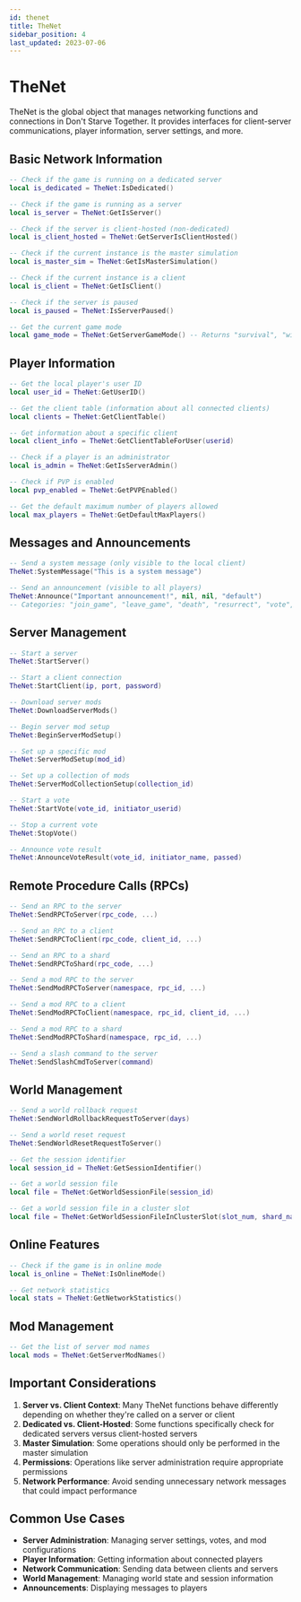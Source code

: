 ```yaml
---
id: thenet
title: TheNet
sidebar_position: 4
last_updated: 2023-07-06
---
```


# TheNet

TheNet is the global object that manages networking functions and connections in Don't Starve Together. It provides interfaces for client-server communications, player information, server settings, and more.

## Basic Network Information

```lua
-- Check if the game is running on a dedicated server
local is_dedicated = TheNet:IsDedicated()

-- Check if the game is running as a server
local is_server = TheNet:GetIsServer()

-- Check if the server is client-hosted (non-dedicated)
local is_client_hosted = TheNet:GetServerIsClientHosted()

-- Check if the current instance is the master simulation
local is_master_sim = TheNet:GetIsMasterSimulation()

-- Check if the current instance is a client
local is_client = TheNet:GetIsClient()

-- Check if the server is paused
local is_paused = TheNet:IsServerPaused()

-- Get the current game mode
local game_mode = TheNet:GetServerGameMode() -- Returns "survival", "wilderness", "endless", or "lavaarena", "quagmire" for event servers
```

## Player Information

```lua
-- Get the local player's user ID
local user_id = TheNet:GetUserID()

-- Get the client table (information about all connected clients)
local clients = TheNet:GetClientTable()

-- Get information about a specific client
local client_info = TheNet:GetClientTableForUser(userid)

-- Check if a player is an administrator
local is_admin = TheNet:GetIsServerAdmin()

-- Check if PVP is enabled
local pvp_enabled = TheNet:GetPVPEnabled()

-- Get the default maximum number of players allowed
local max_players = TheNet:GetDefaultMaxPlayers()
```

## Messages and Announcements

```lua
-- Send a system message (only visible to the local client)
TheNet:SystemMessage("This is a system message")

-- Send an announcement (visible to all players)
TheNet:Announce("Important announcement!", nil, nil, "default")
-- Categories: "join_game", "leave_game", "death", "resurrect", "vote", "vote_passed", "vote_failed", "default"
```

## Server Management

```lua
-- Start a server
TheNet:StartServer()

-- Start a client connection
TheNet:StartClient(ip, port, password)

-- Download server mods
TheNet:DownloadServerMods()

-- Begin server mod setup
TheNet:BeginServerModSetup()

-- Set up a specific mod
TheNet:ServerModSetup(mod_id)

-- Set up a collection of mods
TheNet:ServerModCollectionSetup(collection_id)

-- Start a vote
TheNet:StartVote(vote_id, initiator_userid)

-- Stop a current vote
TheNet:StopVote()

-- Announce vote result
TheNet:AnnounceVoteResult(vote_id, initiator_name, passed)
```

## Remote Procedure Calls (RPCs)

```lua
-- Send an RPC to the server
TheNet:SendRPCToServer(rpc_code, ...)

-- Send an RPC to a client
TheNet:SendRPCToClient(rpc_code, client_id, ...)

-- Send an RPC to a shard
TheNet:SendRPCToShard(rpc_code, ...)

-- Send a mod RPC to the server
TheNet:SendModRPCToServer(namespace, rpc_id, ...)

-- Send a mod RPC to a client
TheNet:SendModRPCToClient(namespace, rpc_id, client_id, ...)

-- Send a mod RPC to a shard
TheNet:SendModRPCToShard(namespace, rpc_id, ...)

-- Send a slash command to the server
TheNet:SendSlashCmdToServer(command)
```

## World Management

```lua
-- Send a world rollback request
TheNet:SendWorldRollbackRequestToServer(days)

-- Send a world reset request
TheNet:SendWorldResetRequestToServer()

-- Get the session identifier
local session_id = TheNet:GetSessionIdentifier()

-- Get a world session file
local file = TheNet:GetWorldSessionFile(session_id)

-- Get a world session file in a cluster slot
local file = TheNet:GetWorldSessionFileInClusterSlot(slot_num, shard_name, session_id)
```

## Online Features

```lua
-- Check if the game is in online mode
local is_online = TheNet:IsOnlineMode()

-- Get network statistics
local stats = TheNet:GetNetworkStatistics()
```

## Mod Management

```lua
-- Get the list of server mod names
local mods = TheNet:GetServerModNames()
```

## Important Considerations

1. **Server vs. Client Context**: Many TheNet functions behave differently depending on whether they're called on a server or client
2. **Dedicated vs. Client-Hosted**: Some functions specifically check for dedicated servers versus client-hosted servers
3. **Master Simulation**: Some operations should only be performed in the master simulation
4. **Permissions**: Operations like server administration require appropriate permissions
5. **Network Performance**: Avoid sending unnecessary network messages that could impact performance

## Common Use Cases

- **Server Administration**: Managing server settings, votes, and mod configurations
- **Player Information**: Getting information about connected players
- **Network Communication**: Sending data between clients and servers
- **World Management**: Managing world state and session information
- **Announcements**: Displaying messages to players 
